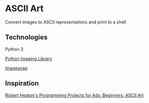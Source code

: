 # ASCII Art

Convert images to ASCII representations and print to a shell

## Technologies

Python 3

[Python Imaging Library](https://github.com/python-pillow/Pillow)

[Imagesnap](https://github.com/rharder/imagesnap)

## Inspiration

[Robert Heaton's Programming Projects for Adv. Beginners: ASCII Art](https://robertheaton.com/2018/06/12/programming-projects-for-advanced-beginners-ascii-art/)

